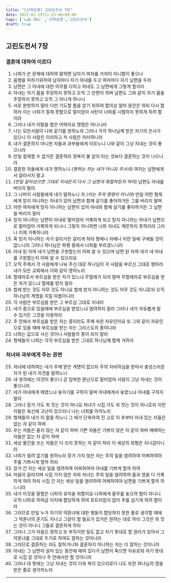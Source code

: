 ```yaml
---
title: "[신약성경] 고린도전서 7장"
date: 2021-01-25T11:23:46+09:00
tags: ['Lab-301' ,'신약성경','고린도전서']
draft: true
---
```

## 고린도전서 7장
### 결혼에 대하여 이르다
1. 너희가 쓴 문제에 대하여 말하면 남자가 여자를 가까이 아니함이 좋으나
2. 음행을 피하기위하여 남자마다 자기 아내를 두고 여자마다 자기 남편을 두라 
3. 남편은 그 아내에 대한 의무를 다하고 아내도 그 남편에게 그렇게 할지라 
4. 아내는 자기 몸을 주장하지 못하고 오직 그 만편이 하며 남편도 그와 같이 자기 몸을 주장하지 못하고 오직 그 아니개 하나니
5. 서로 분방하지 말라 다만 기도할 틈을 얻기 위하여 합의상 얼마 동안은 하되 다시 합하라 이는 너희가 절제 못함으로 말미암아 사탄이 너희를 시험하지 못하게 하려 함이라
6. 그러나 내가 이말을 함은 어락이요 명령은 아니니라
7. 나는 모든사람이 나와 같기를 원하노라 그러나 각각 하나님께 받은 자기의 은사가 있으니 이 사람은 이러하고 저 사람은 저러하니라
8. 내가 결혼하지 아니한 자들과 과부들에게 이르노니 나와 같이 그냥 지내는 것이 좋으니라
9. 만일 절제할 수 없거든 결혼하라 정욕이 불 같이 타는 것보다 결혼하는 것이 나으니라
10. 결혼한 자들에게 내가 명하노니 *(명하는 자는 내가 아니요 주시라)* 여자는 남편에게서 갈라서지 말고
11. *(만일 갈라섰으면 그대로 지내든지 다시 그 남편과 화합하든지 하라)* 남편도 아내를 버리지 말라
12. 그 나머지 사람들에게 내가 말하노니 자 *(이는 주의 명령이 아니라)* 만일 어떤 형제에게 믿지 아니하는 아내가 있어 남편과 함께 살기를 좋아하거든 그를 버리지 말며
13. 어떤 여자에게 믿지 아니하는 남편이 있어 아내와 함께 살기를 좋아하거든 그 남편을 버리지 말라
14. 믿지 아니하는 남편이 아내로 말미암아 거룩하게 되고 믿지 아니하는 아내가 남편으로 말미암아 거룩하게 되나니 그렇지 아니하면 너희 자녀도 깨끗하지 못하리라 그러나 이제 거룩하니라
15. 혹 믿지 아니하는 자가 갈리거든 갈리게 하라 형제나 자매나 이런 일에 구애될 것이 없느니라 그러나 하나님은 화평 중에서 너희를 부르셨느니라
16. 아내 된 자여 네가 남편을 구원할는지 어찌 알 수 있으며 남편 된 자여 네가 네 아내를 구원할는지 어찌 알 수 있으리요
17. 오직 주께서 각 사람에게 나눠 주신 대로 하나님이 각 사람을 부르신 그대로 행하라 내가 모든 교회에서 이와 같이 명하노라
18. 할례자로서 부르심을 받은 자가 있느냐 무할례가 되지 말며 무할례자로 부르심을 받은 자가 있느냐 할례를 받지 말라
19. 할례 받는 것도 아무 것도 아니요 할례 받지 아니하는 것도 아무 것도 아니로되 오직 하나님의 계명을 지킬 따름이니라
20. 각 사람은 부르심을 받은 그 부르심 그대로 지내라
21. 네가 종으로 있을때에 부르심을 받았느냐 염려하지 말라 그러나 네가 자유롭게 될 수 있거든 그것을 이용하라
22. 주 안에서 부르심을 받은 자는 종이라도 주께 속한 자유인이요 또 그와 같이 자유인으로 있을 때에 부르심을 받는 자는 그리스도의 종이니라
23. 너희는 값으로 사신 것이니 사람들의 종이 되지 말라
24. 형제들아 너희는 각각 부르심을 받은 그대로 하나님께 함께 거하라
### 처녀와 과부에게 주는 권면
25. 처녀에 대하여는 내가 주께 받은 계명이 없으되 주의 자비하심을 받아서 충성스러운 자가 된 내가 의견을 말하노니
26. 내 생각에는 이것이 좋으니 곧 임박한 환난으로 말미암아 사람이 그냥 지내는 것이 좋으니라
27. 네가 아내에게 매였느냐 놓이기를 구하지 말며 아내에게서 놓였느냐 아내를 구하지 말라
28. 그러나 장가 가도 죄 짓는 것이 아니요 처녀가 시집 가도 죄 짓는 것이 아니로되 이런 이들은 육신에 고난이 있으리니 나는 너희를 아끼노라
29. 형제들아 내가 이 말을 하노니 그 때가 단축하여 진 고로 이 후부터 아내 있는 자들은 없는 자 같이 하며
30. 우는 자들은 울지 않는 자 같이 하며 기쁜 자들은 기쁘지 않은 자 같이 하며 매매하는 자들은 없는 자 같이 하며
31. 세상 물건을 쓰는 자들은 다 쓰지 못하는 자 같이 하라 이 세상의 외형은 지나감이니라
32. 너희가 염려 없기를 원하노라 장가 가지 않은 자는 주의 일을 염려하여 어쩌하여야 주를 기쁘시게 할까 하되
33. 장가 간 자는 세상 일을 염려하여 어찌하여야 아내를 기쁘게 할까 하여 
34. 마음이 갈라지며 시집 가지 않은 자와 처녀는 주의 일을 염려하여 몸과 영을 다 거룩하게 하려 하되 시집 간 자는 세상 일을 염려하여 어쩌하여야 남편을 기쁘게 할까 하느니라
35. 내가 이것을 말함은 너희의 유익을 위함이요 너희에게 올무를 놓으려 함이 아니니 오직 너희로 하여금 이치에 합당하게 하여 흐트러짐이 없이 주를 섬기게 하려 함이라
36. 그러므로 만일 누가 자기의 약혼녀에 대한 행동이 합당하지 못한 줄로 생각할 때에 그 약혼녀의 혼기도 지나고 그같이 할 필요가 있거든 원하는 대로 하라 그것은 죄 짓는 것이 아니니 그들로 결혼하게 하라
37. 그러나 그가 마음으 정하고 또 부득이한 일도 없고 자기 뜻대로 할 권리가 있어서 그 약혼녀를 그대로 두기로 하여도 잘하는 것이니라
38. 그러므로 결혼하는 자도 잘하거니와 결혼하지 아니하는 자는 더 잘하는 것이니라 
39. 아내는 그 남편이 살아 있는 동안에 매여 있다가 남편이 죽으면 자유로워 자기 뜻대로 시집 갈 것이나 주 안에서만 할 것이니라
40. 그러나 대 뜻에는 그냥 지내는 것이 더욱 복이 있으리로다 나도 또한 하나님의 영을 받은 줄로 생각하노라
* * *
